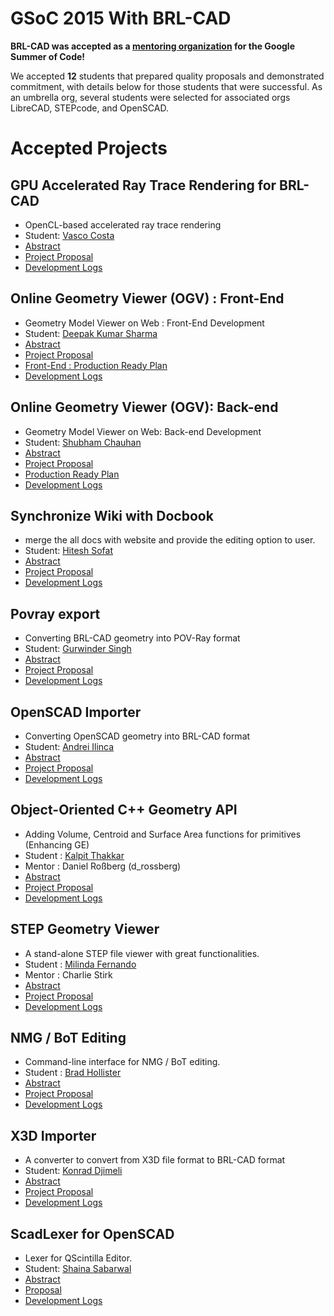 # GSoC 2015 With BRL-CAD

**BRL-CAD was accepted as a [mentoring
organization](http://www.google-melange.com/) for the Google Summer of
Code!**

We accepted **12** students that prepared quality proposals and
demonstrated commitment, with details below for those students that were
successful. As an umbrella org, several students were selected for
associated orgs LibreCAD, STEPcode, and OpenSCAD.

# Accepted Projects

## GPU Accelerated Ray Trace Rendering for BRL-CAD

-   OpenCL-based accelerated ray trace rendering
-   Student: [Vasco Costa](../user/Vasco.costa.md)
-   [Abstract](https://www.google-melange.com/gsoc/project/details/google/gsoc2015/vasc/5657382461898752)
-   [Project Proposal](../user/Vasco.costa/GSoC15/proposal.md)
-   [Development Logs](../user/Vasco.costa/GSoC15/logs.md)

## Online Geometry Viewer (OGV) : Front-End

-   Geometry Model Viewer on Web : Front-End Development
-   Student: [Deepak Kumar Sharma](../user/Deekaysharma.md)
-   [Abstract](http://www.google-melange.com/gsoc/project/details/google/gsoc2015/deepakkumarsharma/5764640680181760)
-   [Project Proposal](../user/Deekaysharma/GSoC2015/Proposal.md)
-   [Front-End : Production Ready Plan](../user/Deekaysharma/GSoc15/OGV_production_ready_plan.md)
-   [Development Logs](../user/Deekaysharma/logs.md)

## Online Geometry Viewer (OGV): Back-end

-   Geometry Model Viewer on Web: Back-end Development
-   Student: [Shubham Chauhan](../user/MeShubham99.md)
-   [Abstract](https://www.google-melange.com/gsoc/project/details/google/gsoc2015/meshubham99/5639274879778816)
-   [Project Proposal](../user/MeShubham99/GSoc15/proposal.md)
-   [Production Ready Plan](../user/MeShubham99/GSoc15/OGV_production_ready_plan.md)
-   [Development Logs](../user/MeShubham99/GSoc15/log_development.md)

## Synchronize Wiki with Docbook

-   merge the all docs with website and provide the editing option to
    user.
-   Student: [Hitesh Sofat](../user/Hiteshsofat.md)
-   [Abstract](https://www.google-melange.com/gsoc/project/details/google/gsoc2015/hitesh123/5757334940811264)
-   [Project Proposal](../user/Hiteshsofat/GSoc15/proposal.md)
-   [Development Logs](../user/Hiteshsofat/GSoc15/log_development.md)

## Povray export

-   Converting BRL-CAD geometry into POV-Ray format
-   Student: [Gurwinder Singh](../user/Gurwinder_Singh.md)
-   [Abstract](https://www.google-melange.com/gsoc/project/details/google/gsoc2015/gurwinder_singh_bains/5639274879778816)
-   [Project Proposal](../user/Gurwinder_Singh/GSoc15/proposal.md)
-   [Development Logs](../user/Gurwinder_Singh/GSoc15/log_development.md)

## OpenSCAD Importer

-   Converting OpenSCAD geometry into BRL-CAD format
-   Student: [Andrei Ilinca](../user/Andrei.ilinca24.md)
-   [Abstract](https://www.google-melange.com/gsoc/project/details/google/gsoc2015/andrei_il/5676830073815040)
-   [Project Proposal](../user/Andrei.ilinca24/Proposal.md)
-   [Development Logs](../user/Andrei.ilinca24/logs.md)

## Object-Oriented C++ Geometry API

-   Adding Volume, Centroid and Surface Area functions for primitives
    (Enhancing GE)
-   Student : [Kalpit Thakkar](../user/Dracarys983.md)
-   Mentor : Daniel Roßberg (d_rossberg)
-   [Abstract](https://www.google-melange.com/gsoc/project/details/google/gsoc2015/dracarys983/5750085036015616)
-   [Project Proposal](../user/Dracarys983/Proposal.md)
-   [Development Logs](../user/Dracarys983/Development_Logs.md)

## STEP Geometry Viewer

-   A stand-alone STEP file viewer with great functionalities.
-   Student : [Milinda Fernando](../user/MilindaFernando.md)
-   Mentor : Charlie Stirk
-   [Abstract](../user/MilindaFernando/abstract.md)
-   [Project Proposal](../user/MilindaFernando/gsoc2015_project_proposal.md)
-   [Development Logs](../user/MilindaFernando/gsoc2015_devlog.md)

## NMG / BoT Editing

-   Command-line interface for NMG / BoT editing.
-   Student : [Brad Hollister](../user/Bhollister.md)
-   [Abstract](https://www.google-melange.com/gsoc/project/details/google/gsoc2015/brad_h/5697982787747840)
-   [Project Proposal](../user/Bhollister/Proposal.md)
-   [Development Logs](../user/Bhollister/DevLog.md)

## X3D Importer

-   A converter to convert from X3D file format to BRL-CAD format
-   Student: [Konrad Djimeli](../user/Konrado_DJ.md)
-   [Abstract](https://www.google-melange.com/gsoc/project/details/google/gsoc2015/djimeli/5634387206995968)
-   [Project Proposal](../user/Konrado_DJ/GSoc2015/Proposal/X3D_Importer.md)
-   [Development Logs](../user/Konrado_DJ/GSoc2015/logs.md)

## ScadLexer for OpenSCAD

-   Lexer for QScintilla Editor.
-   Student: [Shaina Sabarwal](../user/Shainasabarwal.md)
-   [Abstract](https://www.google-melange.com/gsoc/project/details/google/gsoc2015/shaina/5684049913839616)
-   [Proposal](../user/Shainasabarwal/ScadLexer_for_ScintillaEditor.md#Title:_SCAD_lexer_for_QScintilla_Editor.md)
-   [Development Logs](../user/Shainasabarwal/GSoC15/logs.md)
